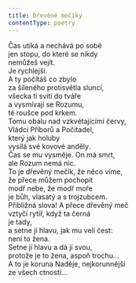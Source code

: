 ```yaml
---
title: Dřevěné mečíky
contentType: poetry
---
```


Čas utíká a nechává po sobě  
jen stopu, do které se nikdy  
nemůžeš vejít.  
Je rychlejší.  
A ty počítáš co zbylo  
za šíleného protisvětla sluncí,  
všecka ti svítí do tváře  
a vysmívají se Rozumu,  
té roušce pod krkem.  
Tomu obalu nad vzkvétajícími červy,  
Vládci Příborů a Počitadel,  
který jak holuby  
vysílá své kovové anděly.  
Čas se mu vysměje. On má smrt,  
ale Rozum nemá nic.  
To je dřevěný mečík, že něco víme,  
že přece můžem pochopit  
modř nebe, že modř moře  
je bůh, vlasatý a s trojzubcem.  
Přibližná slova! A přece dřevěný meč  
vztyčí rytíř, když ta černá  
je tady,  
a setne jí hlavu, jak mu velí čest:  
není to žena.  
Setne jí hlavu a dá jí svou,  
protože je to žena, aspoň trochu…  
A to je koruna Naděje, nejkorunnější  
ze všech ctností…
